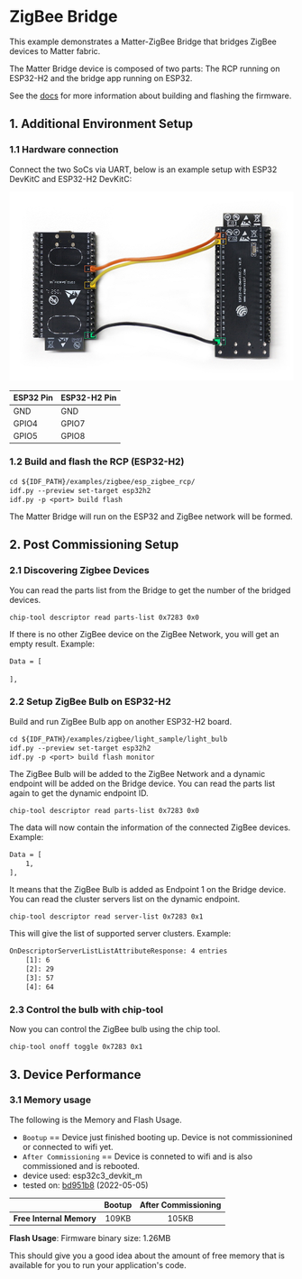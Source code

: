 # ZigBee Bridge

This example demonstrates a Matter-ZigBee Bridge that bridges ZigBee devices to Matter fabric.

The Matter Bridge device is composed of two parts: The RCP running on
ESP32-H2 and the bridge app running on ESP32.

See the [docs](https://docs.espressif.com/projects/esp-matter/en/latest/esp32/developing.html) for more information about building and flashing the firmware.

## 1. Additional Environment Setup

### 1.1 Hardware connection

Connect the two SoCs via UART, below is an example setup with ESP32
DevKitC and ESP32-H2 DevKitC:

![ZigBee Bridge Hardware Connection](../../docs/_static/zigbee_bridge_hardware_connection.jpg)

|  ESP32 Pin  | ESP32-H2 Pin |
|-------------|--------------|
|   GND       |    GND       |
|   GPIO4     |    GPIO7     |
|   GPIO5     |    GPIO8     |

### 1.2 Build and flash the RCP (ESP32-H2)

```
cd ${IDF_PATH}/examples/zigbee/esp_zigbee_rcp/
idf.py --preview set-target esp32h2
idf.py -p <port> build flash
```

The Matter Bridge will run on the ESP32 and ZigBee network will be
formed.

## 2. Post Commissioning Setup

### 2.1 Discovering Zigbee Devices

You can read the parts list from the Bridge to get the number of the
bridged devices.

```
chip-tool descriptor read parts-list 0x7283 0x0
```

If there is no other ZigBee device on the ZigBee Network, you will get
an empty result. Example:

```
Data = [

],
```

### 2.2 Setup ZigBee Bulb on ESP32-H2

Build and run ZigBee Bulb app on another ESP32-H2 board.

```
cd ${IDF_PATH}/examples/zigbee/light_sample/light_bulb
idf.py --preview set-target esp32h2
idf.py -p <port> build flash monitor
```

The ZigBee Bulb will be added to the ZigBee Network and a dynamic
endpoint will be added on the Bridge device. You can read the parts list
again to get the dynamic endpoint ID.

```
chip-tool descriptor read parts-list 0x7283 0x0
```

The data will now contain the information of the connected ZigBee
devices. Example:

```
Data = [
    1, 
],
```

It means that the ZigBee Bulb is added as Endpoint 1 on the Bridge
device. You can read the cluster servers list on the dynamic endpoint.

```
chip-tool descriptor read server-list 0x7283 0x1
```

This will give the list of supported server clusters. Example:

```
OnDescriptorServerListListAttributeResponse: 4 entries
    [1]: 6
    [2]: 29
    [3]: 57
    [4]: 64
```

### 2.3 Control the bulb with chip-tool

Now you can control the ZigBee bulb using the chip tool.

```
chip-tool onoff toggle 0x7283 0x1
```

## 3. Device Performance

### 3.1 Memory usage

The following is the Memory and Flash Usage.

-   `Bootup` == Device just finished booting up. Device is not
    commissionined or connected to wifi yet.
-   `After Commissioning` == Device is conneted to wifi and is also
    commissioned and is rebooted.
-   device used: esp32c3_devkit_m
-   tested on:
    [bd951b8](https://github.com/espressif/esp-matter/commit/bd951b84993d9d0b5742872be4f51bb6c9ccf15e)
    (2022-05-05)

|                         | Bootup | After Commissioning |
|:-                       |:-:     |:-:                  |
|**Free Internal Memory** |109KB   |105KB                |

**Flash Usage**: Firmware binary size: 1.26MB

This should give you a good idea about the amount of free memory that is
available for you to run your application's code.
